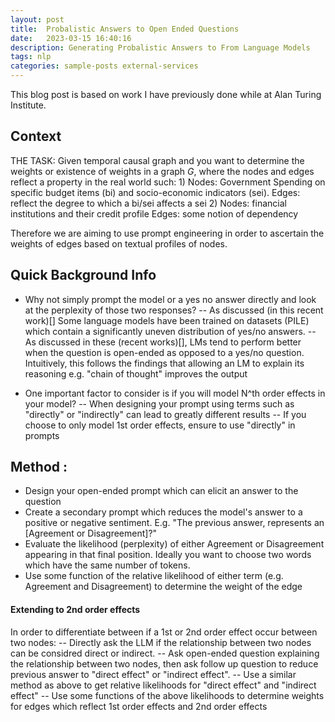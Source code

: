 ```yaml
---
layout: post
title:  Probalistic Answers to Open Ended Questions
date:   2023-03-15 16:40:16
description: Generating Probalistic Answers to From Language Models
tags: nlp
categories: sample-posts external-services
---
```


This blog post is based on work I have previously done while at Alan Turing Institute.

## Context

THE TASK: Given temporal causal graph and you want to determine the weights or existence of weights in a graph $G$, where the nodes and edges reflect a property in the real world such: 1) Nodes: Government Spending on specific budget items (bi) and socio-economic indicators (sei). Edges: reflect the degree to which a bi/sei affects a sei 2) Nodes: financial institutions and their credit profile Edges: some notion of dependency

Therefore we are aiming to use prompt engineering in order to ascertain the weights of edges based on textual profiles of nodes.

## Quick Background Info

- Why not simply prompt the model or a yes no answer directly and look at the perplexity of those two responses?
-- As discussed (in this recent work)[] Some language models have been trained on datasets (PILE) which contain a significantly uneven distribution of yes/no answers.
-- As discussed in these (recent works)[], LMs tend to perform better when the question is open-ended as opposed to a yes/no question. Intuitively, this follows the findings that allowing an LM to explain its reasoning e.g. "chain of thought" improves the output

- One important factor to consider is if you will model N^th order effects in your model?
-- When designing your prompt using terms such as "directly" or "indirectly" can lead to greatly different results
-- If you choose to only model 1st order effects, ensure to use "directly" in prompts


## Method : 

- Design your open-ended prompt which can elicit an answer to the question
- Create a secondary prompt which reduces the model's answer to a positive or negative sentiment. E.g. "The previous answer, represents an [Agreement or Disagreement]?"
- Evaluate the likelihood (perplexity) of either Agreement or Disagreement appearing in that final position. Ideally you want to choose two words which have the same number of tokens.
- Use some function of the relative likelihood of either term (e.g. Agreement and Disagreement) to determine the weight of the edge


#### Extending to 2nd order effects
In order to differentiate between if a 1st or 2nd order effect occur between two nodes:
-- Directly ask the LLM if the relationship between two nodes can be considred direct or indirect.
-- Ask open-ended question explaining the relationship between two nodes, then ask follow up question to reduce previous answer to "direct effect" or "indirect effect".
-- Use a similar method as above to get relative likelihoods for "direct effect" and "indirect effect"
-- Use some functions of the above likelihoods to determine weights for edges which reflect 1st order effects and 2nd order effects
